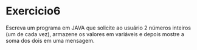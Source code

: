 # Exercicio6
Escreva um programa em JAVA que solicite ao usuário 2 números inteiros (um de cada vez), armazene os valores em variáveis e depois mostre a soma dos dois em uma mensagem.
